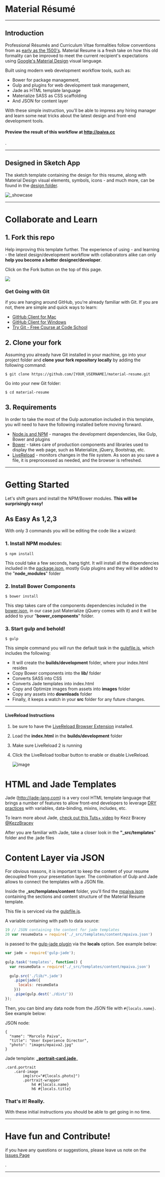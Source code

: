 # Material Résumé

---

## Introduction
Professional Résumés and Curriculum Vitae formalities follow conventions from as [early as the 1500's](http://mashable.com/2011/09/04/history-of-the-resume/ "History of the Resume"). Material Resume is a fresh take on how this old formality can be improved to meet the current recipient's expectations using [Google's Material Design](http://www.google.com/design/spec/material-design/introduction.html) visual language. 

Built using modern web development workflow tools, such as:

* Bower for package management, 
* Gulp and plugins for web development task management, 
* Jade as HTML template language 
* Materialize SASS as CSS scaffolding
* And JSON for content layer

With these simple instruction, you'll be able to impress any hiring manager and learn some neat tricks about the latest design and front-end development tools.

#### Preview the result of this workflow at http://paiva.cc

.

---

## Designed in Sketch App
The sketch template containing the design for this resume, along with Material Design visual elements, symbols, icons - and much more, can be found in the [design folder](https://github.com/mpaiva/material-resume/tree/master/_src/design).  

![_showcase](https://cloud.githubusercontent.com/assets/781670/6544935/fdec0634-c534-11e4-9aef-a0a1e298038f.png)

---

# Collaborate and Learn
## 1. Fork this repo
Help improving this template further. The experience of using - and learning - the latest design/development workflow with collaborators alike can only __help you become a better designer/developer__.

Click on the Fork button on the top of this page.

![](https://deltacloud.apache.org/assets/img/git-Fork.png)

### Get Going with Git
if you are hanging around GitHub, you're already familiar with Git. If you are not, there are simple and quick ways to learn:

* [GitHub Client for Mac](https://mac.github.com/)
* [GitHub Client for Windows](https://windows.github.com/)
* [Try Git - Free Course at Code School](https://www.codeschool.com/courses/try-git)

## 2. Clone your fork
Assuming you already have Git installed in your machine, go into your project folder and __clone your fork repository locally__ by adding the following command:

```
$ git clone https://github.com/[YOUR_USERNAME]/material-resume.git
```
Go into your new Git folder:

```
$ cd material-resume
```

## 3. Requirements
In order to take the most of the Gulp automation included in this template, you will need to have the following installed before moving forward.
 
* [Node.js and NPM](https://nodejs.org/) - manages the development dependencies, like Gulp, Bower and plugins
* [Bower](http://bower.io/) - takes care of production components and libraries used to display the web page, such as Materialize, jQuery, Bootstrap, etc.
* [LiveReload](http://livereload.com/) - monitors changes in the file system. As soon as you save a file, it is preprocessed as needed, and the browser is refreshed.

---

# Getting Started
Let's shift gears and install the NPM/Bower modules. __This will be surprisingly easy!__
   
## As Easy As 1,2,3 



With only 3 commands you will be editing the code like a wizard:

### 1. Install NPM modules:
	$ npm install
This could take a few seconds, hang tight. It will install all the dependencies included in the [package.json](https://github.com/mpaiva/material-resume/blob/master/package.json), mostly Gulp plugins and they will be added to the "__node_modules__" folder
### 2. Install Bower Components
	$ bower install
This step takes care of the components dependencies included in the [bower.json](https://github.com/mpaiva/material-resume/blob/master/bower.json), in our case just Materialize (jQuery comes with it) and it will be added to your "__bower_components__" folder.
### 3. Start gulp and behold!
	$ gulp
This simple command you will run the default task in the [gulpfile.js](https://github.com/mpaiva/material-resume/blob/master/gulpfile.js), which includes the following:

* It will create the __builds/development__ folder, where your index.html resides
* Copy Bower components into the __lib/__ folder
* Converts SASS into CSS
* Converts Jade templates into index.html
* Copy and Optimize images from assets into __images__ folder
* Copy any assets into __downloads__ folder
* Finally, it keeps a watch in your __src__ folder for any future changes.

---

#### LiveReload Instructions
1. be sure to have the [LiveReload Browser Extension](http://feedback.livereload.com/knowledgebase/articles/86242-how-do-i-install-and-use-the-browser-extensions-) installed.
2. Load the __index.html__ in the __builds/development__ folder
3. Make sure LiveReload 2 is running
4. Click the LiveReload toolbar button to enable or disable LiveReload. 

	![image](https://cloud.githubusercontent.com/assets/781670/6565922/77094562-c68a-11e4-9c73-dcdf53beb475.png)

# HTML and Jade Templates
Jade (http://jade-lang.com) is a very cool HTML template language that brings a number of features to allow front-end developers to leverage [DRY practices](http://en.wikipedia.org/wiki/Don%27t_repeat_yourself) with variables, data-binding, mixins, includes, etc.

To learn more about Jade, [check out this Tuts+ video](https://webdesign.tutsplus.com/courses/top-speed-html-development-with-jade) by Kezz Bracey [@KezzBracey](https://twitter.com/KezzBracey)

After you are familiar with Jade, take a closer look in the __"\_src/templates__" folder and the .jade files

# Content Layer via JSON
For obvious reasons, it is important to keep the content of your resume decoupled from your presentation layer. The combination of Gulp and Jade allows to connect the templates with a JSON file.

Inside the __\_src/templates/content__ folder, you'll find the [mpaiva.json](https://github.com/mpaiva/material-resume/blob/master/_src/templates/content/mpaiva.json) containing the sections and content structure of the Material Resume template.

This file is serviced via the [gulpfile.js](https://github.com/mpaiva/material-resume/blob/master/gulpfile.js). 

A variable containing with path to data source:

```javascript
19 // JSON containing the content for jade templates
20 var resumeData = require('./_src/templates/content/mpaiva.json')
```
is passed to the [gulp-jade plugin](https://www.npmjs.com/package/gulp-jade) via the __locals__ option. See example below:

```javascript
var jade = require('gulp-jade');
 
gulp.task('templates', function() {
  var resumeData = require('./_src/templates/content/mpaiva.json')
 
  gulp.src('./lib/*.jade')
    .pipe(jade({
      locals: resumeData
    }))
    .pipe(gulp.dest('./dist/'))
});

```

Then, you can bind any data node from the JSON file with `#{locals.name}`. See example below:

JSON node: 

```
{
  "name": "Marcelo Paiva",
  "title": "User Experience Director",
  "photo": "images/mpaiva2.jpg"
}
```



Jade template: __[_portrait-card.jade](https://github.com/mpaiva/material-resume/blob/master/_src/templates/partials/_portrait-card.jade)___ 

```jade
.card.portrait
	.card-image
		img(src="#{locals.photo}")
		.portrait-wrapper
			h4 #{locals.name}
			h6 #{locals.title}
```

### That's it! Really.
With these initial instructions you should be able to get going in no time. 



---
# Have fun and Contribute!
if you have any questions or suggestions, please leave us note on the [Issues Page](https://github.com/mpaiva/material-resume/issues/new)

.

---




